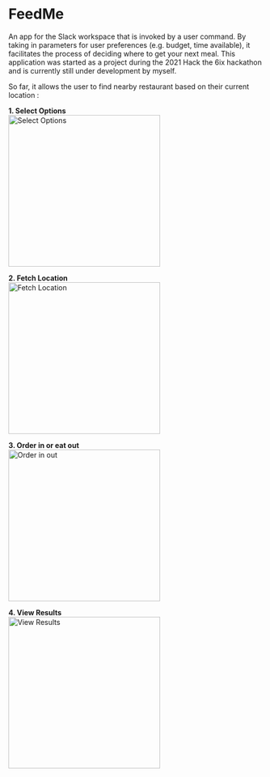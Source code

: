 # FeedMe

An app for the Slack workspace that is invoked by a user command. By taking in parameters for user preferences (e.g. budget, time available), it facilitates the process of deciding where to get your next meal. This application was started as a project during the 2021 Hack the 6ix hackathon and is currently still under development by myself.

So far, it allows the user to find nearby restaurant based on their current location : 


**1. Select Options**<br>
<img src="https://github.com/user-attachments/assets/be4f3fa8-e4d2-4d48-8dc3-107f71c31955" alt="Select Options" width="300">

**2. Fetch Location**<br>
<img src="https://github.com/user-attachments/assets/bfcd5c1f-9929-478c-b5fb-668785d56d60" alt="Fetch Location" width="300">

**3. Order in or eat out**<br>
<img src="https://github.com/user-attachments/assets/d783be12-44e2-41e9-a5d4-a5132a2cceb8" alt="Order in out" width="300">

**4. View Results**<br>
<img src="https://github.com/user-attachments/assets/d9fdf2a9-df4f-428f-9850-a4065f046575" alt="View Results" width="300">



